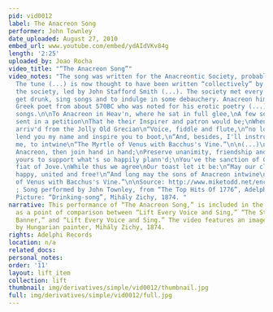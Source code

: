 ```yaml
---
pid: vid0012
label: The Anacreon Song
performer: John Townley
date_uploaded: August 27, 2010
embed_url: www.youtube.com/embed/ydAIdVKv84g
length: '2:25'
uploaded_by: Joao Rocha
video_title: "“The Anacreon Song”"
video_notes: "The song was written for the Anacreontic Society, probably around 1771.
  The tune (...) is now thought to have been written “collectively” by members of
  the society, led by John Stafford Smith (...). The society met every two weeks to
  get drunk, sing songs and to indulge in some debauchery. Anacreon himself was a
  Greek poet from about 570BC who was noted for his erotic poetry (...) and his drinking
  songs.\n\nTo Anacreon in Heav'n, where he sat in full glee,\nA few sons of harmony
  sent in a petition\nThat he their Inspirer and patron would be;\nWhen this answer
  arriv'd from the Jolly Old Grecian\n“Voice, fiddle and flute,\n“no longer be mute,\n“I'll
  lend you my name and inspire you to boot,\n“And, besides, I'll instruct you, like
  me, to intwine\n“The Myrtle of Venus with Bacchus's Vine.”\n\n(...)\n\nYe Sons of
  Anacreon, then join hand in hand;\nPreserve unanimity, friendship and love!\n'Tis
  yours to support what's so happily plann'd;\nYou've the sanction of Gods and the
  fiat of Jove.\nWhile thus we agree\nOur toast let it be:\n“May our club flourish
  happy, united and free!\n“And long may the sons of Anacreon intwine\n“The Myrtle
  of Venus with Bacchus's Vine.”\n\nSource: http://www.miketodd.net/encyc/anacreo...
  ; Song performed by John Townley, from “The Top Hits Of 1776”, Adelphi Records;
  Picture: “Drinking-song”, Mihály Zichy, 1874. "
narrative: This performance of “The Anacreon Song,” is included in the collection
  as a point of comparison between “Lift Every Voice and Sing,” “The Star-Spangled
  Banner,” and “Lift Every Voice and Sing.” The video features an image of “Drinking-song”,
  by Hungarian painter, Mihály Zichy, 1874.
rights: Adelphi Records
location: n/a
related_docs: 
personal_notes: 
order: '11'
layout: lift_item
collection: lift
thumbnail: img/derivatives/simple/vid0012/thumbnail.jpg
full: img/derivatives/simple/vid0012/full.jpg
---
```

